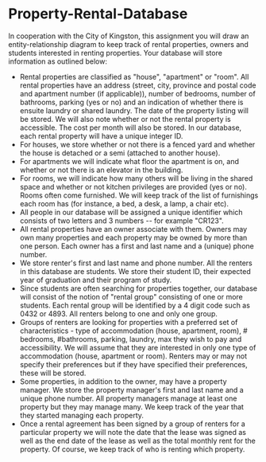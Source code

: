 # Property-Rental-Database
In cooperation with the City of Kingston, this assignment you will draw an entity-relationship diagram to keep track of rental properties, owners and students interested in renting properties.
Your database will store information as outlined below:

-   Rental properties are classified as "house", "apartment" or "room".  All rental properties have an address (street, city, province and postal code and apartment number (if applicable)), 
    number of bedrooms, number of bathrooms, parking (yes or no) and an indication of whether there is ensuite laundry or shared laundry.  The date of the property listing will be stored. We 
    will also note whether or not the rental property is accessible. The cost per month will also be stored.  In our database, each rental property will have a unique integer ID.
-   For houses, we store whether or not there is a fenced yard and whether the house is detached or a semi (attached to another house). 
-   For apartments we will indicate what floor the apartment is on, and whether or not there is an elevator in the building.
-   For rooms, we will indicate how many others will be living in the shared space and whether or not kitchen privileges are provided (yes or no).  Rooms often come furnished.  We will keep 
    track of the list of furnishings each room has (for instance, a bed, a desk, a lamp, a chair etc).
-   All people in our database will be assigned a unique identifier which consists of two letters and 3 numbers -- for example "CR123".
-   All rental properties have an owner associate with them.  Owners may own many properties and each property may be owned by more than one person.  Each owner has a first and last name and a 
    (unique) phone number.
-   We store renter's first and last name and  phone number.  All the renters in this database are students. We store their student ID, their expected year of graduation and their program of 
    study.  
-   Since students are often searching for properties together, our database will consist of the notion of "rental group" consisting of one or more students.  Each rental group will be 
    identified by a 4 digit code such as 0432 or 4893.  All renters belong to one and only one group. 
-   Groups of renters are looking for properties with a preferred set of characteristics - type of accommodation (house, apartment, room), # bedrooms, #bathrooms, parking, laundry, max they wish 
    to pay and accessibility.  We will assume that they are interested in only one type of accommodation (house, apartment or room).  Renters may or may not specify their preferences but if they 
    have specified their preferences, these will be stored.
-   Some properties, in addition to the owner, may have a property manager.  We store the property manager's first and last name and a unique phone number.  All property managers manage at least 
    one property but they may manage many.  We keep track of the year that they started managing each property.
-   Once a rental agreement has been signed by a group of renters for a particular property we will note the date that the lease was signed as well as the end date of the lease as well as the 
    total monthly rent for the property.  Of course, we keep track of who is renting which property.
